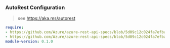 ### AutoRest Configuration

> see https://aka.ms/autorest

``` yaml
require:
- https://github.com/Azure/azure-rest-api-specs/blob/5d09c12c024fa7efbaca6a95b9741a46a886fe6f/specification/cdn/resource-manager/readme.md
- https://github.com/Azure/azure-rest-api-specs/blob/5d09c12c024fa7efbaca6a95b9741a46a886fe6f/specification/cdn/resource-manager/readme.go.md
module-version: 0.1.0
```